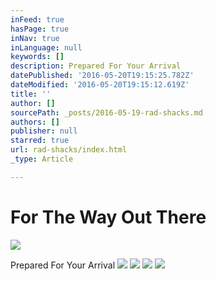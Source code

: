 ```yaml
---
inFeed: true
hasPage: true
inNav: true
inLanguage: null
keywords: []
description: Prepared For Your Arrival
datePublished: '2016-05-20T19:15:25.782Z'
dateModified: '2016-05-20T19:15:12.619Z'
title: ''
author: []
sourcePath: _posts/2016-05-19-rad-shacks.md
authors: []
publisher: null
starred: true
url: rad-shacks/index.html
_type: Article

---
```

# For The Way Out There
![](https://the-grid-user-content.s3-us-west-2.amazonaws.com/34199c80-9132-4629-a9cc-671b5690b930.jpg)

Prepared For Your Arrival
![](https://the-grid-user-content.s3-us-west-2.amazonaws.com/4473b675-d7bc-443b-b29b-5b121bdafa99.jpg)
![](https://the-grid-user-content.s3-us-west-2.amazonaws.com/6d102798-df6d-4836-9b7a-2c0ae77f98f2.jpg)
![](https://the-grid-user-content.s3-us-west-2.amazonaws.com/5e351dd2-515a-4e84-903d-6fbb95066f92.jpg)
![](https://the-grid-user-content.s3-us-west-2.amazonaws.com/ca4f62b6-907f-46cc-abe0-11b89259a45e.jpg)